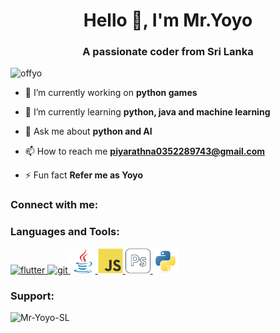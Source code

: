 <h1 align="center">Hello 👋, I'm Mr.Yoyo</h1>
<h3 align="center">A passionate coder from Sri Lanka</h3>

<p align="left"> <img src="https://komarev.com/ghpvc/?username=offyo&label=Profile%20views&color=0e75b6&style=flat" alt="offyo" /> </p>

- 🔭 I’m currently working on **python games**

- 🌱 I’m currently learning **python, java and machine learning**

- 💬 Ask me about **python and AI**

- 📫 How to reach me **piyarathna0352289743@gmail.com**

- ⚡ Fun fact **Refer me as Yoyo**

<h3 align="left">Connect with me:</h3>
<p align="left">
</p>

<h3 align="left">Languages and Tools:</h3>
<p align="left"> <a href="https://flutter.dev" target="_blank" rel="noreferrer"> <img src="https://www.vectorlogo.zone/logos/flutterio/flutterio-icon.svg" alt="flutter" width="40" height="40"/> </a> <a href="https://git-scm.com/" target="_blank" rel="noreferrer"> <img src="https://www.vectorlogo.zone/logos/git-scm/git-scm-icon.svg" alt="git" width="40" height="40"/> </a> <a href="https://www.java.com" target="_blank" rel="noreferrer"> <img src="https://raw.githubusercontent.com/devicons/devicon/master/icons/java/java-original.svg" alt="java" width="40" height="40"/> </a> <a href="https://developer.mozilla.org/en-US/docs/Web/JavaScript" target="_blank" rel="noreferrer"> <img src="https://raw.githubusercontent.com/devicons/devicon/master/icons/javascript/javascript-original.svg" alt="javascript" width="40" height="40"/> </a> <a href="https://www.photoshop.com/en" target="_blank" rel="noreferrer"> <img src="https://raw.githubusercontent.com/devicons/devicon/master/icons/photoshop/photoshop-line.svg" alt="photoshop" width="40" height="40"/> </a> <a href="https://www.python.org" target="_blank" rel="noreferrer"> <img src="https://raw.githubusercontent.com/devicons/devicon/master/icons/python/python-original.svg" alt="python" width="40" height="40"/> </a> </p>

<h3 align="left">Support:</h3>
<p><a href="https://www.buymeacoffee.com/offyo"> <img align="left" src="https://cdn.buymeacoffee.com/buttons/v2/default-yellow.png" height="50" width="210" alt="Mr-Yoyo-SL
" /></a></p><br><br>

